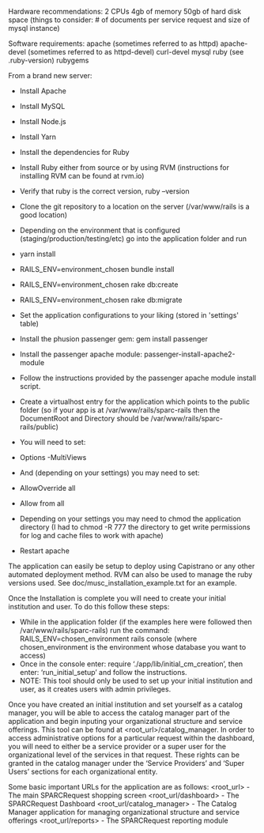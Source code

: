 Hardware recommendations:
2 CPUs
4gb of memory
50gb of hard disk space (things to consider: # of documents per service request and size of mysql instance)

Software requirements:
  apache (sometimes referred to as httpd)
  apache-devel (sometimes referred to as httpd-devel)
  curl-devel
  mysql
  ruby (see .ruby-version)
  rubygems

From a brand new server:
- Install Apache
- Install MySQL
- Install Node.js
- Install Yarn
- Install the dependencies for Ruby
- Install Ruby either from source or by using RVM (instructions for installing RVM can be found at rvm.io)
- Verify that ruby is the correct version, ruby –version
- Clone the git repository to a location on the server (/var/www/rails is a good location)

- Depending on the environment that is configured (staging/production/testing/etc) go into the application folder and run
- yarn install
- RAILS_ENV=environment_chosen bundle install
- RAILS_ENV=environment_chosen rake db:create
- RAILS_ENV=environment_chosen rake db:migrate
- Set the application configurations to your liking (stored in 'settings' table)
- Install the phusion passenger gem: gem install passenger
- Install the passenger apache module: passenger-install-apache2-module
- Follow the instructions provided by the passenger apache module install script.
- Create a virtualhost entry for the application which points to the public folder (so if your app is at /var/www/rails/sparc-rails then the DocumentRoot and Directory should be /var/www/rails/sparc-rails/public)
- You will need to set:
- Options -MultiViews
- And (depending on your settings) you may need to set:
- AllowOverride all
- Allow from all
- Depending on your settings you may need to chmod the application directory (I had to chmod -R 777 the directory to get write permissions for log and cache files to work with apache)
- Restart apache

The application can easily be setup to deploy using Capistrano or any other automated deployment method.  RVM can also be used to manage the ruby versions used.  See doc/musc_installation_example.txt for an example.

Once the Installation is complete you will need to create your initial institution and user.  To do this follow these steps:

- While in the application folder (if the examples here were followed then /var/www/rails/sparc-rails) run the command: RAILS_ENV=chosen_environment rails console (where chosen_environment is the environment whose database you want to access)
- Once in the console enter: require ‘./app/lib/initial_cm_creation’,  then enter: ‘run_initial_setup’ and follow the instructions.
- NOTE: This tool should only be used to set up your initial institution and user, as it creates users with admin privileges.

Once you have created an initial institution and set yourself as a catalog manager, you will be able to access the catalog manager part of the application and begin inputing your organizational structure and service offerings. This tool can be found at <root_url>/catalog_manager. In order to access administrative options for a particular request within the dashboard, you will need to either be a service provider or a super user for the organizational level of the services in that request. These rights can be granted in the catalog manager under the ‘Service Providers’ and ‘Super Users’ sections for each organizational entity.

Some basic important URLs for the application are as follows:
<root_url> - The main SPARCRequest shopping screen
<root_url/dashboard> - The SPARCRequest Dashboard
<root_url/catalog_manager> - The Catalog Manager application for managing organizational structure and service offerings
<root_url/reports> - The SPARCRequest reporting module

